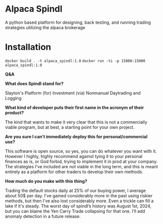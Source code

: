 # Alpaca Spindl
A python based platform for designing, back testing, and running trading strategies utilizing the alpaca brokerage

# Installation
`docker build . -t alpaca_spindl:1.0`
`docker run -ti -p 15000:15000  alpaca_spindl:1.0`


**Q&A**

**What does Spindl stand for?**

Slayton's Platform (for) Investment (via) Nonmanual Daytrading and Logging

**What kind of developer puts their first name in the acronym of their product?**

The kind that wants to make it very clear that this is not a commercially viable program, but at best, a starting point for your own project.

**Are you sure I can’t immediately deploy this for personal/commercial use?**

This software is open source, so yes, you can do whatever you want with it. However I highly, highly recommend against tying it to your personal finances as is, or God forbid, trying to implement it in prod at your company. The strategies I've included are _not_ viable in the long term, and this is meant entirely as a platform for other traders to develop their own methods.

**How much do you make with this thing?**

Trading the default stocks daily at 25% of our buying power, I average about 50$ per day. I've gained considerably more in the past using riskier methods, but then I've also lost considerably more. Even a trickle can fill a lake if it's steady. The worst day of spindl’s history was August 1st, 2024, but you can blame the Yen Carry Trade collapsing for that one. I’ll add anomaly detection in a future release.
